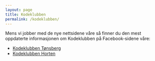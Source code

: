 ```yaml
---
layout: page
title: Kodeklubben
permalink: /kodeklubben/
---
```


Mens vi jobber med de nye nettsidene våre så finner du den mest oppdaterte informasjonen om Kodeklubben på Facebook-sidene våre:

* [Kodeklubben Tønsberg](https://nb-no.facebook.com/KodeklubbenTonsberg/)
* [Kodeklubben Horten](https://nb-no.facebook.com/KodeklubbenHorten/)
